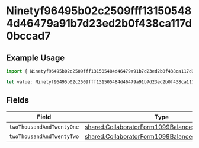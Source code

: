 # Ninetyf96495b02c2509fff131505484d46479a91b7d23ed2b0f438ca117d0bccad7

## Example Usage

```typescript
import { Ninetyf96495b02c2509fff131505484d46479a91b7d23ed2b0f438ca117d0bccad7 } from "@wingspan/payments/sdk/models/shared";

let value: Ninetyf96495b02c2509fff131505484d46479a91b7d23ed2b0f438ca117d0bccad7 = {};
```

## Fields

| Field                                                                                                                       | Type                                                                                                                        | Required                                                                                                                    | Description                                                                                                                 |
| --------------------------------------------------------------------------------------------------------------------------- | --------------------------------------------------------------------------------------------------------------------------- | --------------------------------------------------------------------------------------------------------------------------- | --------------------------------------------------------------------------------------------------------------------------- |
| `twoThousandAndTwentyOne`                                                                                                   | [shared.CollaboratorForm1099BalancesUpdateRequest](../../../sdk/models/shared/collaboratorform1099balancesupdaterequest.md) | :heavy_minus_sign:                                                                                                          | N/A                                                                                                                         |
| `twoThousandAndTwentyTwo`                                                                                                   | [shared.CollaboratorForm1099BalancesUpdateRequest](../../../sdk/models/shared/collaboratorform1099balancesupdaterequest.md) | :heavy_minus_sign:                                                                                                          | N/A                                                                                                                         |